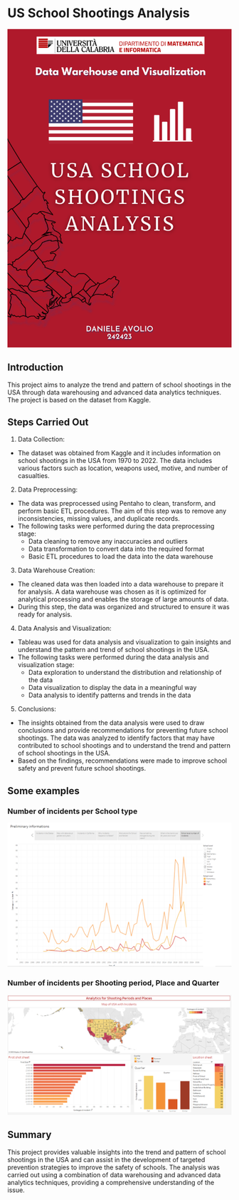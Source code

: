 # US School Shootings Analysis
![Thumbnail](https://raw.githubusercontent.com/danieleavolio/USA-School-Shootings-Analysis/main/Report/Data%20Warehouse%20and%20Visualization.png)
## Introduction

This project aims to analyze the trend and pattern of school shootings in the USA through data warehousing and advanced data analytics techniques. The project is based on the dataset from Kaggle.

## Steps Carried Out
1. Data Collection:

- The dataset was obtained from Kaggle and it includes information on school shootings in the USA from 1970 to 2022. The data includes various factors such as location, weapons used, motive, and number of casualties.

2. Data Preprocessing:

- The data was preprocessed using Pentaho to clean, transform, and perform basic ETL procedures. The aim of this step was to remove any inconsistencies, missing values, and duplicate records.
- The following tasks were performed during the data preprocessing stage:
    - Data cleaning to remove any inaccuracies and outliers
    - Data transformation to convert data into the required format
    - Basic ETL procedures to load the data into the data warehouse
3. Data Warehouse Creation:

- The cleaned data was then loaded into a data warehouse to prepare it for analysis. A data warehouse was chosen as it is optimized for analytical processing and enables the storage of large amounts of data.
- During this step, the data was organized and structured to ensure it was ready for analysis.

4. Data Analysis and Visualization:
- Tableau was used for data analysis and visualization to gain insights and understand the pattern and trend of school shootings in the USA.
- The following tasks were performed during the data analysis and visualization stage:
  -   Data exploration to understand the distribution and relationship of the data
  -   Data visualization to display the data in a meaningful way
  -   Data analysis to identify patterns and trends in the data

5. Conclusions:

- The insights obtained from the data analysis were used to draw conclusions and provide recommendations for preventing future school shootings. The data was analyzed to identify factors that may have contributed to school shootings and to understand the trend and pattern of school shootings in the USA.
- Based on the findings, recommendations were made to improve school safety and prevent future school shootings.

## Some examples

### Number of incidents per School type 
![Pentaho 1](https://raw.githubusercontent.com/danieleavolio/USA-School-Shootings-Analysis/main/Report/tableau%20story.png)

### Number of incidents per Shooting period, Place and Quarter 
![Pentaho 2](https://raw.githubusercontent.com/danieleavolio/USA-School-Shootings-Analysis/main/Report/tableau%204rd%20dashboard.png)

## Summary
This project provides valuable insights into the trend and pattern of school shootings in the USA and can assist in the development of targeted prevention strategies to improve the safety of schools. The analysis was carried out using a combination of data warehousing and advanced data analytics techniques, providing a comprehensive understanding of the issue.
